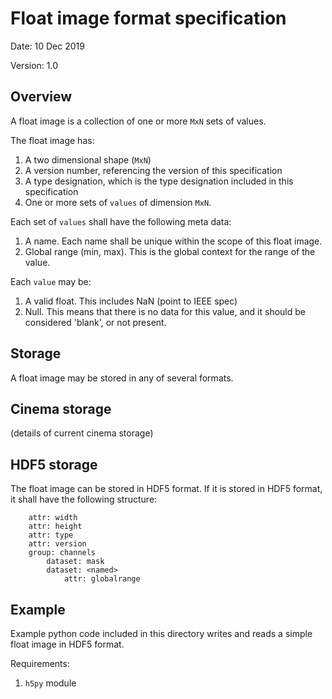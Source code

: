 # Float image format specification

Date: 10 Dec 2019

Version: 1.0

## Overview

A float image is a collection of one or more `MxN` sets of values. 

The float image has: 

1. A two dimensional shape (`MxN`)
1. A version number, referencing the version of this specification
1. A type designation, which is the type designation included in this specification
1. One or more sets of `values` of dimension `MxN`.

Each set of `values` shall have the following meta data:

1. A name. Each name shall be unique within the scope of this float image.
1. Global range (min, max). This is the global context for the range of the value.

Each `value` may be:

1. A valid float. This includes NaN (point to IEEE spec)
1. Null. This means that there is no data for this value, and it should be considered 'blank', or not present. 

## Storage

A float image may be stored in any of several formats.

## Cinema storage

(details of current cinema storage)

## HDF5 storage

The float image can be stored in HDF5 format. If it is stored in HDF5 format, it shall have the following structure:

```
    attr: width
    attr: height
    attr: type
    attr: version
    group: channels
        dataset: mask
        dataset: <named>
            attr: globalrange
```

## Example

Example python code included in this directory writes and reads a simple float image in HDF5 format.

Requirements:

1. `h5py` module
